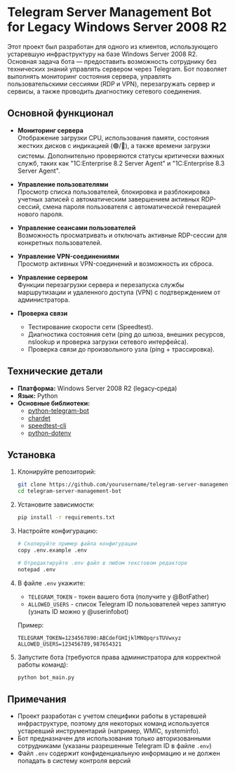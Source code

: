 # Telegram Server Management Bot for Legacy Windows Server 2008 R2

Этот проект был разработан для одного из клиентов, использующего устаревшую инфраструктуру на базе Windows Server 2008 R2. Основная задача бота — предоставить возможность сотруднику без технических знаний управлять сервером через Telegram. Бот позволяет выполнять мониторинг состояния сервера, управлять пользовательскими сессиями (RDP и VPN), перезагружать сервер и сервисы, а также проводить диагностику сетевого соединения.

## Основной функционал

- **Мониторинг сервера**  
  Отображение загрузки CPU, использования памяти, состояния жестких дисков с индикацией (🟢/🔴), а также времени загрузки системы. Дополнительно проверяются статусы критически важных служб, таких как "1C:Enterprise 8.2 Server Agent" и "1C:Enterprise 8.3 Server Agent".

- **Управление пользователями**  
  Просмотр списка пользователей, блокировка и разблокировка учетных записей с автоматическим завершением активных RDP-сессий, смена пароля пользователя с автоматической генерацией нового пароля.

- **Управление сеансами пользователей**  
  Возможность просматривать и отключать активные RDP-сессии для конкретных пользователей.

- **Управление VPN-соединениями**  
  Просмотр активных VPN-соединений и возможность их сброса.

- **Управление сервером**  
  Функции перезагрузки сервера и перезапуска службы маршрутизации и удаленного доступа (VPN) с подтверждением от администратора.

- **Проверка связи**  
  - Тестирование скорости сети (Speedtest).  
  - Диагностика состояния сети (ping до шлюза, внешних ресурсов, nslookup и проверка загрузки сетевого интерфейса).  
  - Проверка связи до произвольного узла (ping + трассировка).

## Технические детали

- **Платформа:** Windows Server 2008 R2 (legacy‑среда)
- **Язык:** Python
- **Основные библиотеки:**  
  - [python-telegram-bot](https://github.com/python-telegram-bot/python-telegram-bot)  
  - [chardet](https://github.com/chardet/chardet)  
  - [speedtest-cli](https://github.com/sivel/speedtest-cli)
  - [python-dotenv](https://github.com/theskumar/python-dotenv)

## Установка

1. Клонируйте репозиторий:
   ```bash
   git clone https://github.com/yourusername/telegram-server-management-bot.git
   cd telegram-server-management-bot

2. Установите зависимости:

   ```bash
   pip install -r requirements.txt

3. Настройте конфигурацию:

   ```bash
   # Скопируйте пример файла конфигурации
   copy .env.example .env
   
   # Отредактируйте .env файл в любом текстовом редакторе
   notepad .env

4. В файле `.env` укажите:
   - `TELEGRAM_TOKEN` - токен вашего бота (получите у @BotFather)
   - `ALLOWED_USERS` - список Telegram ID пользователей через запятую (узнать ID можно у @userinfobot)

   Пример:
   ```env
   TELEGRAM_TOKEN=1234567890:ABCdefGHIjklMNOpqrsTUVwxyz
   ALLOWED_USERS=123456789,987654321
   ```

5. Запустите бота (требуются права администратора для корректной работы команд):

   ```bash
   python bot_main.py


## Примечания

- Проект разработан с учетом специфики работы в устаревшей инфраструктуре, поэтому для некоторых команд используется устаревший инструментарий (например, WMIC, systeminfo).
- Бот предназначен для использования только авторизованными сотрудниками (указаны разрешенные Telegram ID в файле `.env`)
- Файл `.env` содержит конфиденциальную информацию и не должен попадать в систему контроля версий